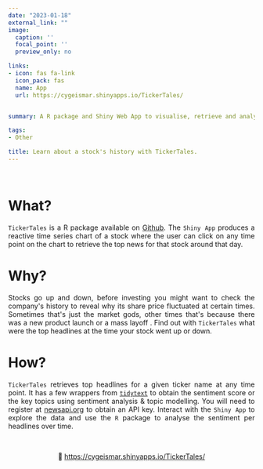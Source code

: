 ```yaml
---
date: "2023-01-18"
external_link: ""
image:
  caption: ''
  focal_point: ''
  preview_only: no

links:
- icon: fas fa-link
  icon_pack: fas
  name: App
  url: https://cygeismar.shinyapps.io/TickerTales/


summary: A R package and Shiny Web App to visualise, retrieve and analyse headlines for a Ticker name at any given time.

tags:
- Other

title: Learn about a stock's history with TickerTales.
---
```


<br>

<div style="text-align: justify">

# What?

`TickerTales` is a R package available on [Github](https://github.com/CyGei/TickerTales). The `Shiny App` produces a reactive time series chart of a stock where the user can click on any time point on the chart to retrieve the top news for that stock around that day.

# Why?

Stocks go up and down, before investing you might want to check the company's history to reveal why its share price fluctuated at certain times. Sometimes that's just the market gods, other times that's because there was a new product launch or a mass layoff . Find out with `TickerTales` what were the top headlines at the time your stock went up or down.

# How?

`TickerTales` retrieves top headlines for a given ticker name at any time point. It has a few wrappers from [`tidytext`](https://github.com/juliasilge/tidytext) to obtain the sentiment score or the key topics using sentiment analysis & topic modelling. You will need to register at [newsapi.org](newsapi.org) to obtain an API key. Interact with the `Shiny App` to explore the data and use the `R` package to analyse the sentiment per headlines over time.

<br>

<div style="text-align: center">

🔗 <https://cygeismar.shinyapps.io/TickerTales/>
